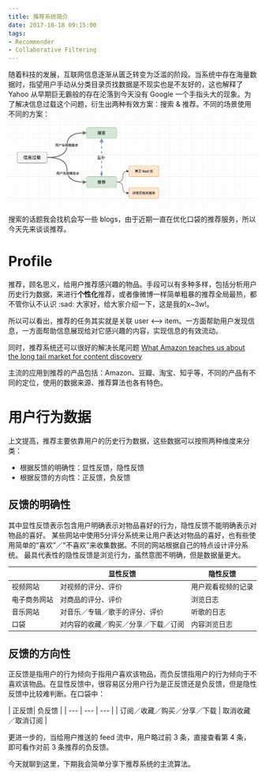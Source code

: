 ```yaml
---
title: 推荐系统简介
date: 2017-10-18 09:15:00
tags:
- Recommender
- Collaborative Filtering 
---
```


随着科技的发展，互联网信息逐渐从匮乏转变为泛滥的阶段。当系统中存在海量数据时，指望用户手动从分类目录页找数据是不现实也是不友好的，这也解释了 Yahoo 从早期巨无霸般的存在沦落到今天没有 Google 一个手指头大的现象。为了解决信息过载这个问题，衍生出两种有效方案：搜索 & 推荐。不同的场景使用不同的方案：
![](/assets/images/recommender/recommender.jpeg)

搜索的话题我会找机会写一些 blogs，由于近期一直在优化口袋的推荐服务，所以今天先来谈谈推荐。

# Profile
推荐，顾名思义，给用户推荐感兴趣的物品。手段可以有多种多样，包括分析用户历史行为数据，来进行**个性化**推荐，或者像微博一样简单粗暴的推荐全局最热，都不管你认不认识 :sad: 大家好，给大家介绍一下，这是我的x~3w!。

所以可以看出，推荐的任务其实就是关联 user <—> item。一方面帮助用户发现信息，一方面帮助信息展现给对它感兴趣的内容，实现信息的有效流动。

同时，推荐系统还可以很好的解决长尾问题 [What Amazon teaches us about the long tail market for content discovery
](https://medium.com/inventing-intelligent-machines/what-amazon-teaches-us-about-the-long-tail-market-for-content-discovery-472ddc263e11)

主流的应用到推荐的产品包括：Amazon、豆瓣、淘宝、知乎等，不同的产品有不同的定位，使用的数据来源、推荐算法也各有特色。

# 用户行为数据
上文提高，推荐主要依靠用户的历史行为数据，这些数据可以按照两种维度来分类：

* 根据反馈的明确性：显性反馈，隐性反馈
* 根据反馈的方向性：正反馈，负反馈

## 反馈的明确性
其中显性反馈表示包含用户明确表示对物品喜好的行为，隐性反馈不能明确表示对物品的喜好。
某些网站中使用5分评分系统来让用户表达对物品的喜好，也有些使用简单的“喜欢”／“不喜欢”来收集数据。不同的网站根据自己的特点设计评分系统。
最具代表性的隐性反馈是浏览行为，虽然意图不明确，但是数据量更大。

|  | 显性反馈 | 隐性反馈 |
| --- | --- | --- |
| 视频网站 |对视频的评分、评价 | 用户观看视频的记录 |
| 电子商务网站 | 对商品的评分、评价 | 浏览日志 |
| 音乐网站 | 对音乐／专辑／歌手的评分、评价 | 听歌的日志 |
| 口袋| 对内容的收藏／购买／分享／下载／订阅 | 内容浏览日志 |

## 反馈的方向性
正反馈是指用户的行为倾向于指用户喜欢该物品，而负反馈指用户的行为倾向于不喜欢该物品。在显性反馈中，很容易区分用户行为是正反馈还是负反馈，但是隐性反馈中比较难判断。在口袋中：

| 正反馈| 负反馈 |
| --- | --- | --- |
| 订阅／收藏／购买／分享／下载 | 取消收藏／取消订阅 |

更进一步的，当给用户推送的 feed 流中，用户略过前 3 条，直接查看第 4 条，即可看作对前 3 条推荐的负反馈。

今天就聊到这里，下期我会简单分享下推荐系统的主流算法。





